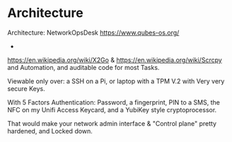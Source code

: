 # Architecture
Architecture:  NetworkOpsDesk
https://www.qubes-os.org/

+
https://en.wikipedia.org/wiki/X2Go &
https://en.wikipedia.org/wiki/Scrcpy
and Automation, and auditable code for most Tasks.

Viewable only over:
a SSH on a Pi, or laptop with a TPM V.2 with Very very secure Keys.

With 5 Factors Authentication: Password, a fingerprint, PIN to a SMS, the NFC on my Unifi Access Keycard, and a YubiKey style cryptoprocessor.

That would make your network admin interface & "Control plane" pretty hardened, and Locked down.
